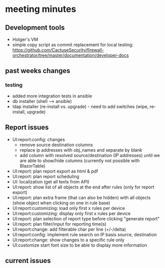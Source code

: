# meeting minutes

## Development tools
- Holger's VM
- simple copy script as commit replacement for local testing: <https://github.com/CactuseSecurity/firewall-orchestrator/tree/master/documentation/developer-docs>

## past weeks changes
### testing
- added more integration tests in ansible
- db installer (shell --> ansible)
- ldap installer (re-install vs. upgrade) - need to add switches (wipe, re-install, upgrade)

## Report issues
- UI:report:config: changes
  - remove source destination columns
  - replace ip addresses with obj_names and separate by blank
  - add column with resolved source/destination (IP addresses) until we are able to show/hide columns (currently not possible with BlazorTable)
- UI:report: plan report export as html & pdf
- UI:report: plan report scheduling
- UI: localization (get all texts from API)
- UI:report: show list of all objects at the end after rules (only for report export)
- UI:report: plan extra frame (that can also be hidden) with all objects (show object when clicking on one in rule base)
- UI:report:customizing: load only first x rules per device
- UI:report:customizing: display only first x rules per device
- UI:report: plan selection of report type before clicking "generate report"
- UI:report: plan filter/input for reporting time(s)
- UI:report:change: add filterable char per line (+/-/delta)
- UI:report:config: implement rule search on IP basis source, destination
- UI:report:change: show changes to a specific rule only
- UI:customize start font size to be able to display more information

## current issues
